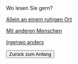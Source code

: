 <link rel="stylesheet" href="/Buchstadt-Leipzig/css/style.css">
<style>
.bgimg {
  background-image: url("https://www.leipzig.travel/fileadmin/mediamanager/POI_Datenbank/Verborgenes_Leipzig_Neu/Polyloque/Polylogue-Aussen_Buchhandel-Cafe-Freizeit_Philipp-Kirschner_leipzig.travel.jpg");
}
</style>

<div class="bgimg">
  <div class="question">
  <span class="border">Wo lesen Sie gern?</span>
  </div>
  <div class="choices">
  <p><a href="z_dn.html" class="button border">Allein an einem ruhigen Ort</a></p>
  <p><a href="z_hb.html" class="button border">Mit anderen Menschen</a></p>
  <p><a href="z_rm.html" class="button border">Irgenwo anders</a></p>
  </div>
</div>

<button type="button" onclick="window.location='/Buchstadt-Leipzig'">Zurück zum Anfang</button>
